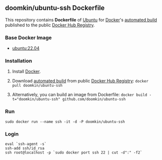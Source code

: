 ## doomkin/ubuntu-ssh Dockerfile


This repository contains **Dockerfile** of [Ubuntu](http://www.ubuntu.com/) for [Docker](https://www.docker.com/)'s [automated build](https://registry.hub.docker.com/u/doomkin/ubuntu-ssh/) published to the public [Docker Hub Registry](https://registry.hub.docker.com/).


### Base Docker Image

* [ubuntu:22.04](https://registry.hub.docker.com/_/ubuntu/)


### Installation

1. Install [Docker](https://www.docker.com/).

2. Download [automated build](https://registry.hub.docker.com/u/doomkin/ubuntu-ssh/) from public [Docker Hub Registry](https://registry.hub.docker.com/): `docker pull doomkin/ubuntu-ssh`

3. Alternatively, you can build an image from Dockerfile: `docker build -t="doomkin/ubuntu-ssh" github.com/doomkin/ubuntu-ssh`


### Run

    sudo docker run --name ssh -it -d -P doomkin/ubuntu-ssh

### Login

    eval `ssh-agent -s`
    ssh-add ssh/id_rsa
    ssh root@localhost -p `sudo docker port ssh 22 | cut -d":" -f2`
